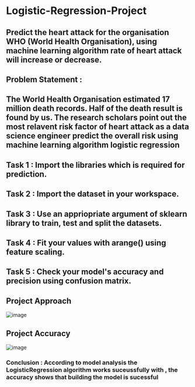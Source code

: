 
# Logistic-Regression-Project
## Predict the heart attack for the organisation WHO (World Health Organisation), using machine learning algorithm rate of heart attack will increase or decrease.
## **Problem Statement** : 
## The World Health Organisation estimated 17 million death records. Half of the death result is found by us. The research scholars point out the most relavent risk factor of heart attack as a data science engineer predict the overall risk using machine learning algorithm logistic regression
## **Task 1** : Import the libraries which is required for prediction.
## **Task 2** : Import the dataset in your workspace.
## **Task 3** : Use an appriopriate argument of sklearn library to train, test and split the datasets.

## **Task 4** : Fit your values with arange() using feature scaling.
## **Task 5** : Check your model's accuracy and precision using confusion matrix.
## Project Approach
![image](https://github.com/Whidevil/Logistic-Regression-Project/assets/89446089/63138ef0-862b-45c5-b614-e5b53454dfc1)
## Project Accuracy
![image](https://github.com/Whidevil/Logistic-Regression-Project/assets/89446089/29fd14e6-3729-42e8-9286-92fa8e723138)
### **Conclusion** : According to model analysis the LogisticRegression algorithm works suceussfully with , the accuracy shows that building the model is sucessful
